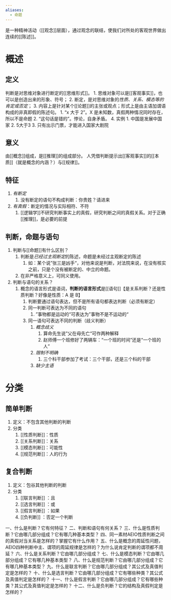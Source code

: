```yaml
---
aliases:
  - 命题
---
```

是一种精神活动（[[观念]]层面），通过观念的联结，使我们对所处的客观世界做出连续的[[陈述]]。
# 概述
## 定义
判断是对思维对象进行断定的[[思维形式]]。
	1. 思维对象可以是[[客观事实]]，也可以是创造出来的形象、符号；
	2. 断定，是对思维对象的*性质、关系、模态等的肯定或否定*；
	3. 内容上是针对某个[[论题]]的主张或观点；形式上是由主语加谓语构成的非真即假的陈述句。
		1. “x 大于 2”。X 是未知数，真假两种情况同时存在，所以不是命题
		2. “这句话是错的”。悖论，自身矛盾。
	4. 实例
		1. 中国是发展中国家
		2. 5大于3
		3. 只有出示门票，才能进入国家大剧院
## 意义
由[[概念]]组成，是[[推理]]的组成部分。
人凭借判断提示出[[客观事实]]的[[本质]]（就是概念的内涵？）与[[规律]]。
## 特征
1. *有断定* 
	1. 没有断定的语句不构成判断：你贵姓？请进来
2. *有真假*：断定的情况与实际相符、不符
	1. [[逻辑学]]不研究判断事实上的真假，研究判断之间的真假关系。对于正确[[推理]]，是必要的前提
## 判断，命题与语句
1. 判断与[[命题]]有什么区别？
	1. 判断是*已经过主观断定*的陈述，命题是未经过主观断定的陈述
		1. 如：某个说”张三是凶手“，对他来说是判断，对法院来说，在没有核实之前，只是个没有被断定的、中立的命题。
	2. 在非严格意义上，可同义使用。
2. 判断与语句的关系？
	1. 概念的语言形式是语词，**判断的语言形式**是[[语句]]【是关系判断？还是性质判断？好像是性质：A 是 B】
		1. 判断要通过语句表达，但不是所有语句都表达判断（必须有断定）
		2. 同一判断可表达为不同的语句
			1. ”事物都是运动的“可表达为”事物不是不运动的“
		3. 同一语句可表达不同的判断（歧义判断）
			1. *概念歧义* 
				1. 算命先生说”父在母先亡“可作两种解释
				2. 赵师傅一个班修好了两辆车：“一个班的时间”还是“一个班的人”
			2. *限制不明确* 
				1. 三个科干部参加了考试：三个干部，还是三个科的干部
			3. *缺少主语* 

# 分类
## 简单判断
1. 定义：不包含其他判断的判断
2. 分类
	1. [[性质判断]]：性质
	2. [[关系判断]]：关系
	3. [[模态判断]]：可能性
	4. [[规范判断]]：人的行为
## 复合判断
1. 定义：包谷其他判断的判断
2. 分类
	1. [[联言判断]] ：且
	2. [[选言判断]] ：或
	3. [[假言判断]] ：如果
	4. [[负判断]] ：否定一个判断

一、什么是判断？它有何特征？
二、判断和语句有何关系？
三、什么是性质判断？它由哪几部分组成？它有哪几种基本类型？
四、同一素材AEIO性质判断之间的真假对当关系是怎样的？掌握它有什么作用？
五、什么是概念的周延性问题，AEIO四种判断中主、谓项的周延规律是怎样的？为什么说肯定判断的谓项都不周延？
六、什么是关系判断？它由哪几部分组成？
七、什么是模态判断？它由哪几部分组成？它有哪几种基本类型？
八、什么是规范判断？它由哪几部分组成？它有哪几种基本类型？
九、什么是联言判断？它由哪几部分组成？其公式及真值判定是怎样的？
十、什么是选言判断？它由哪几部分组成？它有哪些种类？其公式及真值判定是怎样的？
十一、什么是假言判断？它由哪几部分组成？它有哪些种类？其公式及真值判定是怎样的？
十二、什么是负判断？它的结构及真假判定是怎样的？